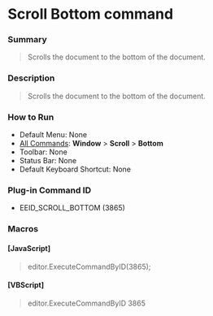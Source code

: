 # Scroll Bottom command

### Summary

> Scrolls the document to the bottom of the document.

### Description

> Scrolls the document to the bottom of the document.

### How to Run

- Default Menu: None
- [All Commands](../tools/all_commands): **Window** \> **Scroll** \> **Bottom**
- Toolbar: None
- Status Bar: None
- Default Keyboard Shortcut: None

### Plug-in Command ID

- EEID\_SCROLL\_BOTTOM (3865)

### Macros

#### \[JavaScript\]

> editor.ExecuteCommandByID(3865);

#### \[VBScript\]

> editor.ExecuteCommandByID 3865